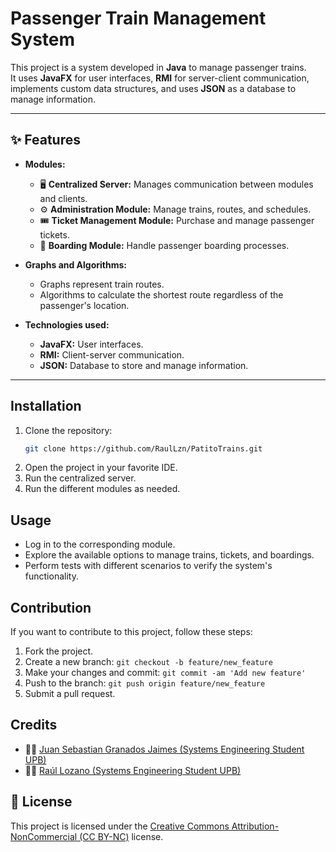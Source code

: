 #  Passenger Train Management System

This project is a system developed in **Java** to manage passenger trains.  
It uses **JavaFX** for user interfaces, **RMI** for server-client communication, implements custom data structures, and uses **JSON** as a database to manage information.  

---

## ✨ Features

- **Modules:**
  - 🖥️ **Centralized Server:** Manages communication between modules and clients.
  - ⚙️ **Administration Module:** Manage trains, routes, and schedules.
  - 🎟️ **Ticket Management Module:** Purchase and manage passenger tickets.
  - 🚉 **Boarding Module:** Handle passenger boarding processes.

- **Graphs and Algorithms:**
  -  Graphs represent train routes.
  -  Algorithms to calculate the shortest route regardless of the passenger's location.

- **Technologies used:**
  -  **JavaFX:** User interfaces.
  -  **RMI:** Client-server communication.
  -  **JSON:** Database to store and manage information.

---

##  Installation

1. Clone the repository:  
   ```bash
   git clone https://github.com/RaulLzn/PatitoTrains.git
2.  Open the project in your favorite IDE.  
3.  Run the centralized server.  
4.  Run the different modules as needed.  

##  Usage

-  Log in to the corresponding module.  
-  Explore the available options to manage trains, tickets, and boardings.  
-  Perform tests with different scenarios to verify the system's functionality.  

##  Contribution

If you want to contribute to this project, follow these steps:

1.  Fork the project.  
2.  Create a new branch: `git checkout -b feature/new_feature`  
3.  Make your changes and commit: `git commit -am 'Add new feature'`  
4.  Push to the branch: `git push origin feature/new_feature`  
5.  Submit a pull request.  

##  Credits

- 👨‍💻 [Juan Sebastian Granados Jaimes (Systems Engineering Student UPB)](https://github.com/SebastianGranadosJ)  
- 👨‍💻 [Raúl Lozano (Systems Engineering Student UPB)](https://github.com/RaulLzn)  

## 📜 License

This project is licensed under the [Creative Commons Attribution-NonCommercial (CC BY-NC)](https://creativecommons.org/licenses/by-nc/4.0/) license.  
